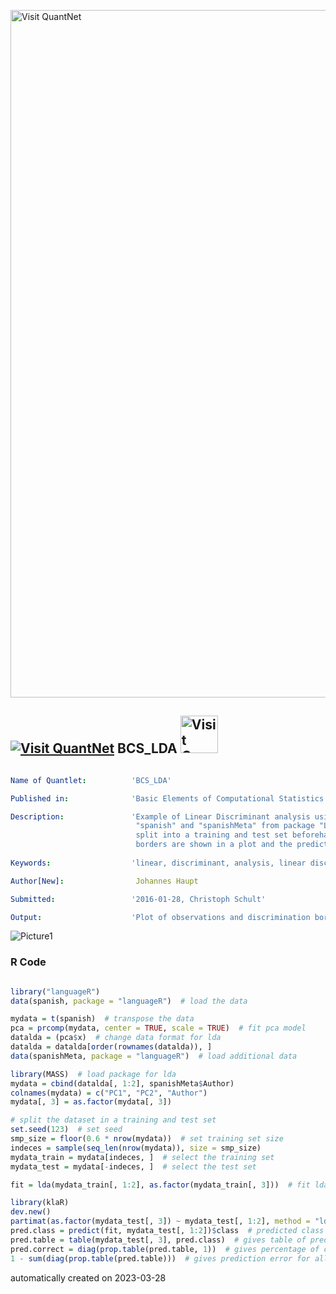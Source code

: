 [<img src="https://github.com/QuantLet/Styleguide-and-FAQ/blob/master/pictures/banner.png" width="1100" alt="Visit QuantNet">](http://quantlet.de/)

## [<img src="https://github.com/QuantLet/Styleguide-and-FAQ/blob/master/pictures/qloqo.png" alt="Visit QuantNet">](http://quantlet.de/) **BCS_LDA** [<img src="https://github.com/QuantLet/Styleguide-and-FAQ/blob/master/pictures/QN2.png" width="60" alt="Visit QuantNet 2.0">](http://quantlet.de/)

```yaml

Name of Quantlet:          'BCS_LDA'

Published in:              'Basic Elements of Computational Statistics'

Description:               'Example of Linear Discriminant analysis using the data
                            "spanish" and "spanishMeta" from package "LanguageR". The data is randomly
                            split into a training and test set beforehand. The observations and discrimiation
                            borders are shown in a plot and the prediction error is calculated.'
              
Keywords:                  'linear, discriminant, analysis, linear discrimination, prediction, random'

Author[New]:                Johannes Haupt

Submitted:                 '2016-01-28, Christoph Schult'

Output:                    'Plot of observations and discrimination borders.'

```

![Picture1](BCS_LDA.png)

### R Code
```r

library("languageR")
data(spanish, package = "languageR")  # load the data

mydata = t(spanish)  # transpose the data
pca = prcomp(mydata, center = TRUE, scale = TRUE)  # fit pca model
datalda = (pca$x)  # change data format for lda
datalda = datalda[order(rownames(datalda)), ]
data(spanishMeta, package = "languageR")  # load additional data

library(MASS)  # load package for lda
mydata = cbind(datalda[, 1:2], spanishMeta$Author)
colnames(mydata) = c("PC1", "PC2", "Author")
mydata[, 3] = as.factor(mydata[, 3])

# split the dataset in a training and test set
set.seed(123)  # set seed
smp_size = floor(0.6 * nrow(mydata))  # set training set size
indeces = sample(seq_len(nrow(mydata)), size = smp_size)
mydata_train = mydata[indeces, ]  # select the training set
mydata_test = mydata[-indeces, ]  # select the test set

fit = lda(mydata_train[, 1:2], as.factor(mydata_train[, 3]))  # fit lda model

library(klaR)
dev.new()
partimat(as.factor(mydata_test[, 3]) ~ mydata_test[, 1:2], method = "lda", name = c("PC1", "PC2"), main = "")
pred.class = predict(fit, mydata_test[, 1:2])$class  # predicted class
pred.table = table(mydata_test[, 3], pred.class)  # gives table of predicted and true values
pred.correct = diag(prop.table(pred.table, 1))  # gives percentage of correct prediction in each group
1 - sum(diag(prop.table(pred.table)))  # gives prediction error for all dataset
```

automatically created on 2023-03-28